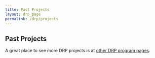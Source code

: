 ```yaml
---
title: Past Projects
layout: drp_page
permalink: /drp/projects
---
```


<h2 class="mb-3">Past Projects</h2>

A great place to see more DRP projects is at [other DRP program pages]({{site.url}}/drp/otherdrp).

